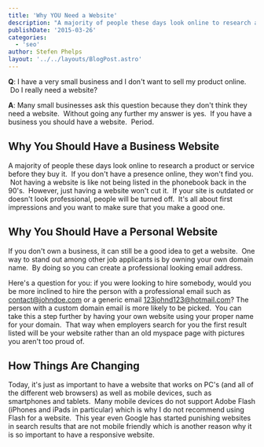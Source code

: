 ```yaml
---
title: 'Why YOU Need a Website'
description: "A majority of people these days look online to research a product or service before they buy it.  If you don't have a presence online, they won't find you.  Not having a website is like not being listed in the phonebook back in the 90's.  However, just having a website won't cut it."
publishDate: '2015-03-26'
categories:
  - 'seo'
author: Stefen Phelps
layout: '../../layouts/BlogPost.astro'
---
```


**Q**: I have a very small business and I don't want to sell my product online.  Do I really need a website?

**A**: Many small businesses ask this question because they don't think they need a website.  Without going any further my answer is yes.  If you have a business you should have a website.  Period.

## Why You Should Have a Business Website

A majority of people these days look online to research a product or service before they buy it.  If you don't have a presence online, they won't find you.  Not having a website is like not being listed in the phonebook back in the 90's.  However, just having a website won't cut it.  If your site is outdated or doesn't look professional, people will be turned off.  It's all about first impressions and you want to make sure that you make a good one.

## Why You Should Have a Personal Website

If you don't own a business, it can still be a good idea to get a website.  One way to stand out among other job applicants is by owning your own domain name.  By doing so you can create a professional looking email address.

Here's a question for you: if you were looking to hire somebody, would you be more inclined to hire the person with a professional email such as contact@johndoe.com or a generic email 123johnd123@hotmail.com? The person with a custom domain email is more likely to be picked.  You can take this a step further by having your own website using your proper name for your domain.  That way when employers search for you the first result listed will be your website rather than an old myspace page with pictures you aren't too proud of.

## How Things Are Changing

Today, it's just as important to have a website that works on PC's (and all of the different web browsers) as well as mobile devices, such as smartphones and tablets.  Many mobile devices do not support Adobe Flash (iPhones and iPads in particular) which is why I do not recommend using Flash for a website.  This year even Google has started punishing websites in search results that are not mobile friendly which is another reason why it is so important to have a responsive website.

